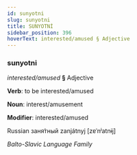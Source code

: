 ```yaml
---
id: sunyotni
slug: sunyotni
title: SUNYOTNİ
sidebar_position: 396
hoverText: interested/amused § Adjective
---
```


### sunyotni

*interested/amused* **§** Adjective

**Verb**: to be interested/amused

**Noun**: interest/amusement

**Modifier**: interested/amused

Russian заня́тный zanjátnyj [zɐˈnʲatnɨj]

*Balto-Slavic Language Family*